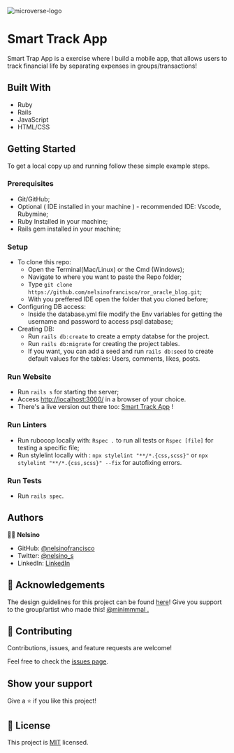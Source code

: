 ![microverse-logo](https://img.shields.io/badge/Microverse-blueviolet)

# Smart Track App

Smart Trap App is a exercise where I build a mobile app, that allows users to track financial life by separating expenses in groups/transactions!

## Built With

- Ruby
- Rails
- JavaScript
- HTML/CSS

## Getting Started

To get a local copy up and running follow these simple example steps.

### Prerequisites

- Git/GitHub;
- Optional ( IDE installed in your machine ) - recommended IDE: Vscode, Rubymine;
- Ruby Installed in your machine;
- Rails gem installed in your machine;

### Setup

- To clone this repo:
  - Open the Terminal(Mac/Linux) or the Cmd (Windows);
  - Navigate to where you want to paste the Repo folder;
  - Type `git clone https://github.com/nelsinofrancisco/ror_oracle_blog.git`;
  - With you preffered IDE open the folder that you cloned before;
- Configuring DB access:
  - Inside the database.yml file modify the Env variables for getting the username and password to access psql database;
- Creating DB:
  - Run `rails db:create` to create a empty databse for the project.
  - Run `rails db:migrate` for creating the project tables.
  - If you want, you can add a seed and run `rails db:seed` to create default values for the tables: Users, comments, likes, posts.   
  
### Run Website  

- Run `rails s` for starting the server;
- Access [http://localhost:3000/](http://localhost:3000/) in a browser of your choice.
- There's a live version out there too: [Smart Track App](https://sm4rttr4ckapp.herokuapp.com/) !
  
### Run Linters

- Run rubocop locally with: `Rspec .` to run all tests or `Rspec [file]` for testing a specific file;
- Run stylelint locally with : `npx stylelint "**/*.{css,scss}"` or `npx stylelint "**/*.{css,scss}" --fix` for autofixing errors.

### Run Tests

- Run `rails spec`.

## Authors

👨‍💻 **Nelsino**

- GitHub: [@nelsinofrancisco](https://github.com/nelsinofrancisco)
- Twitter: [@nelsino_s](https://twitter.com/nelsino_s)
- LinkedIn: [LinkedIn](https://www.linkedin.com/in/nelsinofrancisco/)

## 🙌 Acknowledgements

The design guidelines for this project can be found [here](https://www.behance.net/gallery/19759151/Snapscan-iOs-design-and-branding?tracking_source=)!
Give you support to the group/artist who made this! [@minimmmal .](https://www.behance.net/gregoirevella)

## 🤝 Contributing

Contributions, issues, and feature requests are welcome!

Feel free to check the [issues page](../../issues/).

## Show your support

Give a ⭐️ if you like this project!

## 📝 License

This project is [MIT](./MIT.md) licensed.
